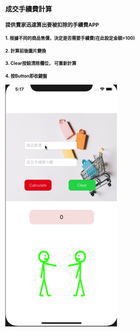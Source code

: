 
## 成交手續費計算

### 提供賣家迅速算出要被扣除的手續費APP

#### 1. 根據不同的商品售價，決定是否需要手續費(在此設定金額>100)
#### 2. 計算前後圖片變換
#### 3. Clear按鈕清除欄位， 可重新計算
#### 4. 按Button即收鍵盤


![CALfee](https://github.com/Junghc/calculate-fee/blob/master/calFee.gif) 
